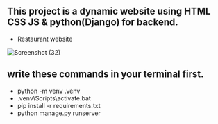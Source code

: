 ## This project is a dynamic website using HTML CSS JS & python(Django) for backend.
* Restaurant website

![Screenshot (32)](https://user-images.githubusercontent.com/95845593/223933154-987d3032-6bff-435a-a1f1-772c2c84f5f2.png)

## write these commands in your terminal first.
* python -m venv .venv
* .venv\Scripts\activate.bat
* pip install -r requirements.txt
* python manage.py runserver
